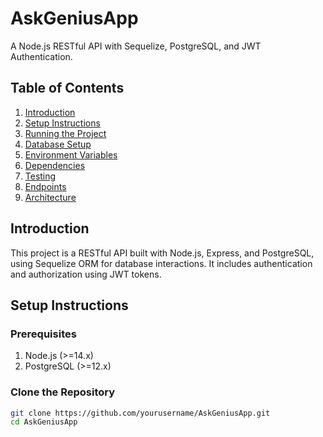 # AskGeniusApp

A Node.js RESTful API with Sequelize, PostgreSQL, and JWT Authentication.

## Table of Contents
1. [Introduction](#introduction)
2. [Setup Instructions](#setup-instructions)
3. [Running the Project](#running-the-project)
4. [Database Setup](#database-setup)
5. [Environment Variables](#environment-variables)
6. [Dependencies](#dependencies)
7. [Testing](#testing)
8. [Endpoints](#endpoints)
9. [Architecture](#architecture)

## Introduction

This project is a RESTful API built with Node.js, Express, and PostgreSQL, using Sequelize ORM for database interactions. It includes authentication and authorization using JWT tokens.

## Setup Instructions

### Prerequisites
1. Node.js (>=14.x)
2. PostgreSQL (>=12.x)

### Clone the Repository

```bash
git clone https://github.com/yourusername/AskGeniusApp.git
cd AskGeniusApp

